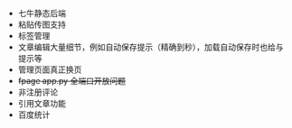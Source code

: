 
* 七牛静态后端
* 粘贴传图支持
* 标签管理
* 文章编辑大量细节，例如自动保存提示（精确到秒），加载自动保存时也给与提示等
* 管理页面真正换页
* ~~fpage app.py 全端口开放问题~~
* 非注册评论
* 引用文章功能
* 百度统计
